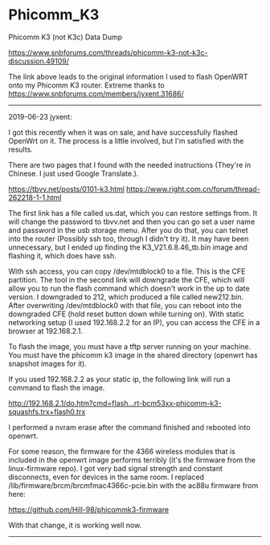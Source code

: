 # Phicomm_K3
Phicomm K3 (not K3c) Data Dump

https://www.snbforums.com/threads/phicomm-k3-not-k3c-discussion.49109/

The link above leads to the original information I used to flash OpenWRT onto my Phicomm K3 router.
Extreme thanks to https://www.snbforums.com/members/jyxent.31686/

---------------------------------------------------------------------------------------------------------------------------
2019-06-23 jyxent:

I got this recently when it was on sale, and have successfully flashed OpenWrt on it. The process is a little involved, but I'm satisfied with the results.

There are two pages that I found with the needed instructions (They're in Chinese. I just used Google Translate.).

https://tbvv.net/posts/0101-k3.html
https://www.right.com.cn/forum/thread-262218-1-1.html

The first link has a file called us.dat, which you can restore settings from. It will change the password to tbvv.net and then you can go set a user name and password in the usb storage menu. After you do that, you can telnet into the router (Possibly ssh too, through I didn't try it). It may have been unnecessary, but I ended up finding the K3_V21.6.8.46_tb.bin image and flashing it, which does have ssh.

With ssh access, you can copy /dev/mtdblock0 to a file. This is the CFE partition. The tool in the second link will downgrade the CFE, which will allow you to run the flash command which doesn't work in the up to date version. I downgraded to 212, which produced a file called new212.bin. After overwriting /dev/mtdblock0 with that file, you can reboot into the downgraded CFE (hold reset button down while turning on). With static networking setup (I used 192.168.2.2 for an IP), you can access the CFE in a browser at 192.168.2.1.

To flash the image, you must have a tftp server running on your machine. You must have the phicomm k3 image in the shared directory (openwrt has snapshot images for it).

If you used 192.168.2.2 as your static ip, the following link will run a command to flash the image.

http://192.168.2.1/do.htm?cmd=flash...rt-bcm53xx-phicomm-k3-squashfs.trx+flash0.trx

I performed a nvram erase after the command finished and rebooted into openwrt.

For some reason, the firmware for the 4366 wireless modules that is included in the openwrt image performs terribly (it's the firmware from the linux-firmware repo). I got very bad signal strength and constant disconnects, even for devices in the same room. I replaced /lib/firmware/brcm/brcmfmac4366c-pcie.bin with the ac88u firmware from here:

https://github.com/Hill-98/phicommk3-firmware

With that change, it is working well now.

--------------------------------------------------------------------------------------------------------------------------
